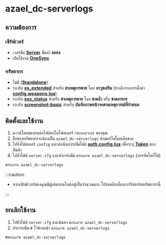 # azael_dc-serverlogs

## ความต้องการ

### เซิร์ฟเวอร์

- เวอร์ชัน **[Server](https://runtime.fivem.net/artifacts/fivem/build_server_windows/master)** ขั้นต่ำ **`4664`**
- เปิดใช้งาน **[OneSync](https://docs.fivem.net/docs/scripting-reference/onesync)**

### ทรัพยากร

- ไม่มี (**[Standalone](https://en.wikipedia.org/wiki/Stand-alone)**)
- รองรับ **[es_extended](https://github.com/esx-framework/esx-legacy/tree/main/%5Besx%5D/es_extended)** สำหรับ **สาเหตุการตาย** โดย **อาวุธเสริม** (อ้างอิงจากการตั้งค่า **[config.weapons.lua](https://github.com/esx-framework/esx-legacy/blob/main/%5Besx%5D/es_extended/config.weapons.lua)**)
- รองรับ **[esx_status](https://github.com/esx-framework/esx-legacy/tree/main/%5Besx_addons%5D/esx_status)** สำหรับ **สาเหตุการตาย** โดย **ขาดน้ำ** หรือ **ขาดอาหาร**
- รองรับ **[screenshot-basic](https://github.com/citizenfx/screenshot-basic)** สำหรับ **บันทึกภาพหน้าจอตามเหตุการณ์ที่กำหนด**

## ติดตั้งและใช้งาน

1. ดาวน์โหลดและแตกไฟล์ลงในโฟลเดอร์ `resources` ของคุณ
2. ชื่อของทรัพยากรจะต้องเป็น `azael_dc-serverlogs` ห้ามแก้ไขโดยเด็ดขาด
3. ไปยังโฟลเดอร์ `config` และดำเนินการเปิดไฟล์ **[auth.config.lua](./config/auth.md)** เพื่อระบุ **[Token](./config/auth#token)** ของสินค้า
4. ไปยังไฟล์ `server.cfg` และทำการเพิ่ม `ensure azael_dc-serverlogs` (บรรทัดใดก็ได้)

```diff  title="server.cfg"
ensure azael_dc-serverlogs
```

:::caution

- หากเซิร์ฟเวอร์ของคุณมีผู้เล่นออนไลน์อยู่เป็นจำนวนมาก โปรดหลีกเลี่ยงการรีสตาร์ททรัพยากรนี้

:::

## ยกเลิกใช้งาน

1. ไปยังไฟล์ `server.cfg` และค้นหา `ensure azael_dc-serverlogs`
2. ทำการเพิ่ม `#` ไว้ข้างหน้า `ensure azael_dc-serverlogs`

```diff  title="server.cfg"
#ensure azael_dc-serverlogs
```
